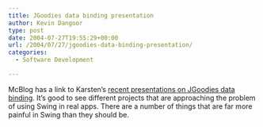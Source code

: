 ```yaml
---
title: JGoodies data binding presentation
author: Kevin Dangoor
type: post
date: 2004-07-27T19:55:29+00:00
url: /2004/07/27/jgoodies-data-binding-presentation/
categories:
  - Software Development

---
```

McBlog has a link to Karsten&#8217;s [recent presentations on JGoodies data binding][1]. It&#8217;s good to see different projects that are approaching the problem of using Swing in real apps. There are a number of things that are far more painful in Swing than they should be.

 [1]: http://www.logemann.org/day/archives/000084.html "McBlog - place to eat real meat: Swing Binding and Validation"